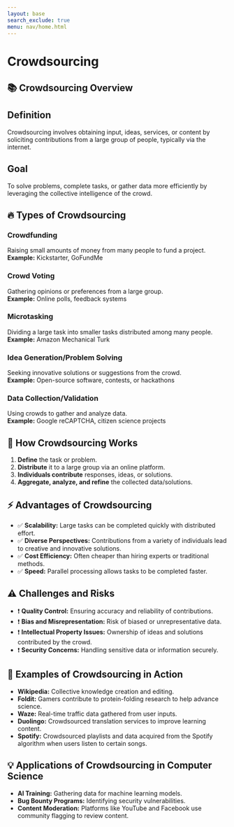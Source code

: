 ```yaml
---
layout: base
search_exclude: true
menu: nav/home.html
---
```


# Crowdsourcing

## 📚 Crowdsourcing Overview  

## Definition  
Crowdsourcing involves obtaining input, ideas, services, or content by soliciting contributions from a large group of people, typically via the internet.  

## Goal  
To solve problems, complete tasks, or gather data more efficiently by leveraging the collective intelligence of the crowd.  

## 🔥 Types of Crowdsourcing  

### Crowdfunding  
Raising small amounts of money from many people to fund a project.  
**Example:** Kickstarter, GoFundMe  

### Crowd Voting  
Gathering opinions or preferences from a large group.  
**Example:** Online polls, feedback systems  

### Microtasking  
Dividing a large task into smaller tasks distributed among many people.  
**Example:** Amazon Mechanical Turk  

### Idea Generation/Problem Solving  
Seeking innovative solutions or suggestions from the crowd.  
**Example:** Open-source software, contests, or hackathons  

### Data Collection/Validation  
Using crowds to gather and analyze data.  
**Example:** Google reCAPTCHA, citizen science projects  

## 🧠 How Crowdsourcing Works  
1. **Define** the task or problem.  
2. **Distribute** it to a large group via an online platform.  
3. **Individuals contribute** responses, ideas, or solutions.  
4. **Aggregate, analyze, and refine** the collected data/solutions.  

## ⚡️ Advantages of Crowdsourcing  
- ✅ **Scalability:** Large tasks can be completed quickly with distributed effort.  
- ✅ **Diverse Perspectives:** Contributions from a variety of individuals lead to creative and innovative solutions.  
- ✅ **Cost Efficiency:** Often cheaper than hiring experts or traditional methods.  
- ✅ **Speed:** Parallel processing allows tasks to be completed faster.  

## ⚠️ Challenges and Risks  
- ❗️ **Quality Control:** Ensuring accuracy and reliability of contributions.  
- ❗️ **Bias and Misrepresentation:** Risk of biased or unrepresentative data.  
- ❗️ **Intellectual Property Issues:** Ownership of ideas and solutions contributed by the crowd.  
- ❗️ **Security Concerns:** Handling sensitive data or information securely.  

## 📝 Examples of Crowdsourcing in Action  
- **Wikipedia:** Collective knowledge creation and editing.  
- **Foldit:** Gamers contribute to protein-folding research to help advance science.  
- **Waze:** Real-time traffic data gathered from user inputs.  
- **Duolingo:** Crowdsourced translation services to improve learning content.  
- **Spotify:** Crowdsourced playlists and data acquired from the Spotify algorithm when users listen to certain songs.  

## 💡 Applications of Crowdsourcing in Computer Science  
- **AI Training:** Gathering data for machine learning models.  
- **Bug Bounty Programs:** Identifying security vulnerabilities.  
- **Content Moderation:** Platforms like YouTube and Facebook use community flagging to review content.  